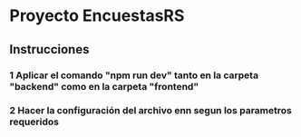 # Proyecto EncuestasRS

## Instrucciones
### 1 Aplicar el comando "npm run dev" tanto en la carpeta "backend" como en la carpeta "frontend"
### 2 Hacer la configuración del archivo enn segun los parametros requeridos
